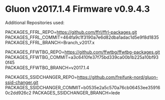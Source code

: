 # Gluon v2017.1.4 Firmware v0.9.4.3

Additional Repositories used:

PACKAGES_FFRL_REPO=https://github.com/ffrl/ffrl-packages.git
PACKAGES_FFRL_COMMIT=464fa9c1f3190a7e6d82dba1adac1d5e9f8d1835      
PACKAGES_FFRL_BRANCH=Branch_v2017.x

PACKAGES_FFWTBG_REPO=https://github.com/ffwtbg/ffwtbg-packages.git
PACKAGES_FFWTBG_COMMIT=a3c6410fe37f75bd339ca00b1b225a10bf930f45    
PACKAGES_FFWTBG_BRANCH=v2017.1.4

PACKAGES_SSIDCHANGER_REPO=https://github.com/freifunk-nord/gluon-ssid-changer.git
PACKAGES_SSIDCHANGER_COMMIT=b0535e2a5c570a76cb06453ee359160c2dd926c2
PACKAGES_SSIDCHANGER_BRANCH=lede